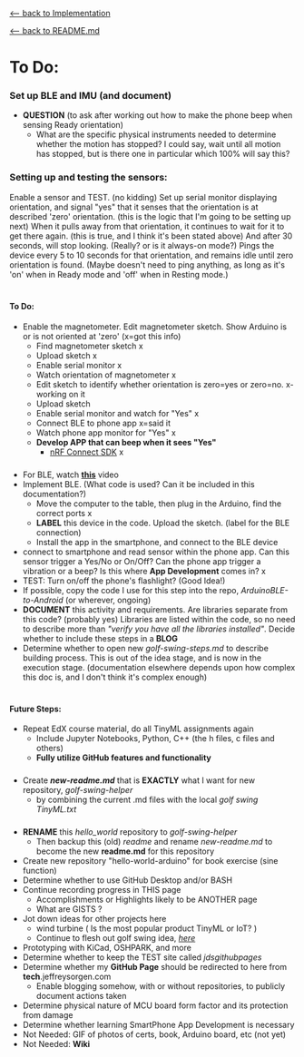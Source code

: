 [<-- back to Implementation](implementation.md)

[<-- back to README.md](new-readme.md)
# To Do:
### Set up BLE and IMU (and document)
- __QUESTION__ (to ask after working out how to make the phone beep when sensing Ready orientation)
  - What are the specific physical instruments needed to determine whether the motion has stopped? I could say, wait until all motion has stopped, but is there one in particular which 100% will say this? 
### Setting up and testing the sensors:
Enable a sensor and TEST. (no kidding)
Set up serial monitor displaying orientation, and signal "yes" that it senses that the orientation is at described 'zero' orientation. (this is the logic that I'm going to be setting up next)
When it pulls away from that orientation, it continues to wait for it to get there again. (this is true, and I think it's been stated above)
And after 30 seconds, will stop looking.  (Really? or is it always-on mode?)
Pings the device every 5 to 10 seconds for that orientation, and remains idle until zero orientation is found. (Maybe doesn't need to ping anything, as long as it's 'on' when in Ready mode and 'off' when in Resting mode.)
#

#### To Do:
- Enable the magnetometer. Edit magnetometer sketch. Show Arduino is or is not oriented at 'zero' (x=got this info)
  - Find magnetometer sketch x
  - Upload sketch x
  - Enable serial monitor x
  - Watch orientation of magnetometer x
  - Edit sketch to identify whether orientation is zero=yes or zero=no. x-working on it
  - Upload sketch
  - Enable serial monitor and watch for "Yes" x
  - Connect BLE to phone app x=said it
  - Watch phone app monitor for "Yes" x
  - **Develop APP that can beep when it sees "Yes"**
    - [nRF Connect SDK](https://www.nordicsemi.com/Products/Development-software/nrf-connect-sdk) x
###
- For BLE, watch [**this**](https://youtu.be/2q_tA8v5l1Y) video
- Implement BLE. (What code is used? Can it be included in this documentation?)
  - Move the computer to the table, then plug in the Arduino, find the correct ports x
  - **LABEL** this device in the code. Upload the sketch. (label for the BLE connection)
  - Install the app in the smartphone, and connect to the BLE device
- connect to smartphone and read sensor within the phone app. Can this sensor trigger a Yes/No or On/Off? Can the phone app trigger a vibration or a beep? Is this where **App Development** comes in? x 
- TEST: Turn on/off the phone's flashlight? (Good Idea!)
- If possible, copy the code I use for this step into the repo, _ArduinoBLE-to-Android_ (or wherever, ongoing)
- **DOCUMENT** this activity and requirements. Are libraries separate from this code? (probably yes) Libraries are listed within the code, so no need to describe more than _"verify you have all the libraries installed"_. Decide whether to include these steps in a **BLOG**
- Determine whether to open new _golf-swing-steps.md_ to describe building process. This is out of the idea stage, and is now in the execution stage. (documentation elsewhere depends upon how complex this doc is, and I don't think it's complex enough)



#
###
#### Future Steps:
* Repeat EdX course material, do all TinyML assignments again
  - Include Jupyter Notebooks, Python, C++ (the h files, c files and others)
  - **Fully utilize GitHub features and functionality**

###

* Create _**new-readme.md**_ that is __EXACTLY__ what I want for new repository, _golf-swing-helper_
  - by combining the current .md files with the local _golf swing TinyML.txt_ 

###

* __RENAME__ this _hello_world_ repository to _golf-swing-helper_
  - Then backup this (old) _readme_ and rename _new-readme.md_ to become the new **readme.md** for this repository
* Create new repository "hello-world-arduino" for book exercise (sine function)
* Determine whether to use GitHub Desktop and/or BASH
* Continue recording progress in THIS page
  - Accomplishments or Highlights likely to be ANOTHER page
  - What are GISTS ?
* Jot down ideas for other projects here
  * wind turbine ( Is the most popular product TinyML or IoT? )
  * Continue to flesh out golf swing idea, [_here_](golf-swing-idea.md)
* Prototyping with KiCad, OSHPARK, and more
* Determine whether to keep the TEST site called _jdsgithubpages_
* Determine whether my **GitHub Page** should be redirected to here from **tech**.jeffreysorgen.com 
  - Enable blogging somehow, with or without repositories, to publicly document actions taken
* Determine physical nature of MCU board form factor and its protection from damage
* Determine whether learning SmartPhone App Development is necessary
* Not Needed: GIF of photos of certs, book, Arduino board, etc (not yet)
* Not Needed: **Wiki**




